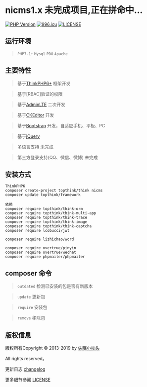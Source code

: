 nicms1.x 未完成项目,正在拼命中...
===============

[![PHP Version](https://img.shields.io/badge/php-%3E%3D7.1-8892BF.svg)](http://www.php.net/)
[![996.icu](https://img.shields.io/badge/link-996.icu-red.svg)](https://996.icu)
[![LICENSE](https://img.shields.io/badge/license-Anti%20996-blue.svg)](https://github.com/996icu/996.ICU/blob/master/LICENSE)

## 运行环境

> `PHP7.1+` `Mysql` `PDO` `Apache`

## 主要特性

> 基于[ThinkPHP6+](http://www.thinkphp.cn/) 框架开发

> 基于[RBAC]验证的权限

> 基于[AdminLTE](https://adminlte.io) 二次开发

> 基于[CKEditor](https://ckeditor.com) 开发

> 基于[Bootstrap](http://getbootstrap.com) 开发，自适应手机、平板、PC

> 基于[jQuery](http://jquery.com)

> 多语言支持 未完成

> 第三方登录支持(QQ、微信、微博) 未完成


## 安装方式

~~~
ThinkPHP6
composer create-project topthink/think nicms
composer update topthink/framework

依赖
composer require topthink/think-orm
composer require topthink/think-multi-app
composer require topthink/think-trace
composer require topthink/think-image
composer require topthink/think-captcha
composer require lcobucci/jwt

composer require lizhichao/word

composer require overtrue/pinyin
composer require overtrue/wechat
composer require phpmailer/phpmailer
~~~

## composer 命令

> `outdated` 检测已安装的包是否有新版本

> `update` 更新包

> `require` 安装包

> `remove` 移除包

## 版权信息

版权所有Copyright © 2013-2019 by [失眠小枕头](https://github.com/levisun/nicms)

All rights reserved。

更新日志 [changelog](changelog.md)

更多细节参阅 [LICENSE](LICENSE)
